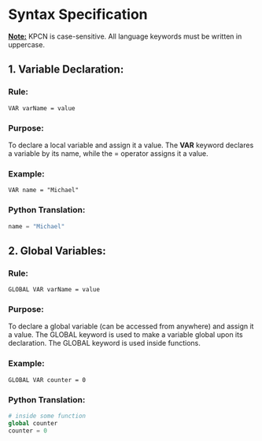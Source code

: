 # Syntax Specification
<u>**Note:**</u> KPCN is case-sensitive. All language keywords must be written in uppercase.

## 1. Variable Declaration:

### Rule:
```VAR varName = value```

### Purpose:
To declare a local variable and assign it a value. The **VAR** keyword declares a variable by its name, while the = operator assigns it a value.

### Example:
```
VAR name = "Michael"
```

### Python Translation:
```python
name = "Michael"
```

## 2. Global Variables:

### Rule:
```GLOBAL VAR varName = value```

### Purpose:
To declare a global variable (can be accessed from anywhere) and assign it a value. The GLOBAL keyword is used to make a variable global upon its declaration. The GLOBAL keyword is used inside functions.

### Example:
```
GLOBAL VAR counter = 0
```

### Python Translation:
```python
# inside some function
global counter
counter = 0
```

